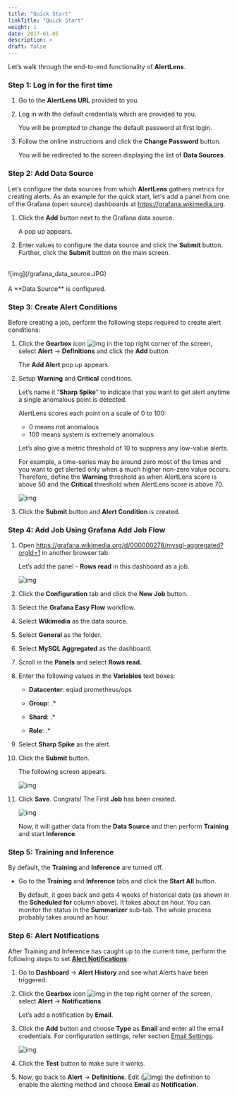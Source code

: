 ```yaml
---
title: "Quick Start"
linkTitle: "Quick Start"
weight: 1
date: 2017-01-05
description: >
draft: false
---
```


Let’s walk through the end-to-end functionality of **AlertLens**.
### Step 1: Log in for the first time

1. Go to the **AlertLens URL** provided to you.

2. Log in with the default credentials which are provided to you.

   You will be prompted to change the default password at first login.

3. Follow the online instructions and click the **Change Password** button.

   You will be redirected to the screen displaying the list of **Data Sources**.

### Step 2: Add Data Source

Let’s configure the data sources from which **AlertLens** gathers metrics for creating alerts. As an example for the quick start, let's add a panel from one of the Grafana (open source) dashboards at https://grafana.wikimedia.org.

1. Click the **Add** button next to the Grafana data source.

   A pop up appears.

2. Enter values to configure the data source and click the **Submit** button. Further, click the **Submit** button on the main screen.
<br>
![img](/grafana_data_source.JPG)<br>
​<br>
A **Data Source** is configured.

### Step 3: Create Alert Conditions

Before creating a job, perform the following steps required to create alert conditions:

1. Click the **Gearbox** icon ![img](/gearbox.JPG) in the top right corner of the screen, select **Alert** -> **Definitions** and click the **Add** button.

    The **Add Alert** pop up appears.

2. Setup **Warning** and **Critical** conditions.

   Let’s name it “**Sharp Spike**” to indicate that you want to get alert anytime a single anomalous point is detected.

    AlertLens scores each point on a scale of 0 to 100:

      - 0 means not anomalous
      - 100 means system is extremely anomalous

      Let’s also give a metric threshold of 10 to suppress any low-value alerts.

      For example, a time-series may be around zero most of the times and you want to get alerted only when a much higher non-zero value occurs. Therefore, define the **Warning** threshold as when AlertLens score is above 50 and the **Critical** threshold when AlertLens score is above 70.

      ![img](/alert_definitions.PNG)

3. Click the **Submit** button and **Alert Condition** is created.

### Step 4: Add Job Using Grafana Add Job Flow

1. Open https://grafana.wikimedia.org/d/000000278/mysql-aggregated?orgId=1 in another browser tab.

    Let’s add the panel - **Rows read** in this dashboard as a job.

    ![img](/grafana_dashboard.PNG)

2. Click the **Configuration** tab and click the **New Job** button.

3. Select the **Grafana Easy Flow** workflow.

4. Select **Wikimedia** as the data source.

5. Select **General** as the folder.

6. Select **MySQL Aggregated** as the dashboard.

7. Scroll in the **Panels** and select **Rows read.**

8. Enter the following values in the **Variables** text boxes:

    -   **Datacenter**: eqiad prometheus/ops

    -   **Group**: .*

    -    **Shard**: .*

    -   **Role**: .*

9. Select **Sharp Spike** as the alert.

10. Click the **Submit** button.

    The following screen appears.

    ![img](/job_summary.PNG)

11. Click **Save**. Congrats! The First **Job** has been created.

    ![img](/job_created.PNG)

    Now, it will gather data from the **Data Source** and then perform **Training** and start **Inference**.  

### Step 5: Training and Inference

By default, the **Training** and **Inference** are turned off.

- Go to the **Training** and **Inference** tabs and click the **Start All** button.

    By default, it goes back and gets 4 weeks of historical data (as shown in the **Scheduled for** column above). It takes about an hour. You can monitor the status in the **Summarizer** sub-tab. The whole process probably takes around an hour.

### Step 6: Alert Notifications
After Training and Inference has caught up to the current time, perform the following steps to set [**Alert Notifications**](/docs/settings/alert-notifications/):

1. Go to **Dashboard** -> **Alert History** and see what Alerts have been triggered.

2. Click the **Gearbox** icon ![img](/gearbox.JPG) in the top right corner of the screen, select **Alert** -> **Notifications**.

    Let’s add a notification by **Email**.

3. Click the **Add** button and choose **Type** as **Email** and enter all the email credentials. For configuration settings, refer section
[Email Settings](/docs/settings/alert-notifications/email/).

    ![img](/notification_email.PNG)

4. Click the **Test** button to make sure it works.

5. Now, go back to **Alert** -> **Definitions**. Edit (![img](/edit.JPG)) the definition to enable the alerting method and choose **Email** as **Notification**.
